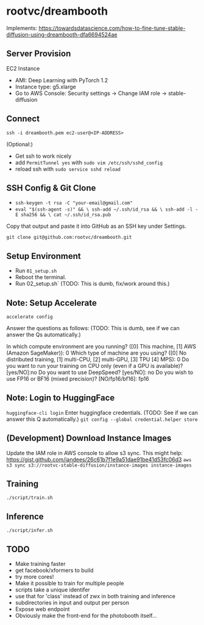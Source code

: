 rootvc/dreambooth
====================
Implements: https://towardsdatascience.com/how-to-fine-tune-stable-diffusion-using-dreambooth-dfa6694524ae

Server Provision
----------------
EC2 Instance
* AMI: Deep Learning with PyTorch 1.2
* Instance type: g5.xlarge
* Go to AWS Console: Security settings -> Change IAM role -> stable-diffusion

Connect
-------
`ssh -i dreambooth.pem ec2-user@<IP-ADDRESS>`

(Optional:)
* Get ssh to work nicely
 * add `PermitTunnel yes` with `sudo vim /etc/ssh/sshd_config`
 * reload ssh with `sudo service sshd reload`

SSH Config & Git Clone
----------------------
* `ssh-keygen -t rsa -C "your-email@gmail.com"`
* `eval "$(ssh-agent -s)" && \
ssh-add ~/.ssh/id_rsa && \
ssh-add -l -E sha256 && \
cat ~/.ssh/id_rsa.pub`

Copy that output and paste it into GitHub as an SSH key under Settings.

`git clone git@github.com:rootvc/dreambooth.git`

Setup Environment
-----------------
* Run `01_setup.sh`
* Reboot the terminal.
* Run 02_setup.sh`
(TODO: This is dumb, fix/work around this.)

Note: Setup Accelerate
----------------
`accelerate config`

Answer the questions as follows:
(TODO: This is dumb, see if we can answer the Qs automatically.)

In which compute environment are you running? ([0] This machine, [1] AWS (Amazon SageMaker)): 0
Which type of machine are you using? ([0] No distributed training, [1] multi-CPU, [2] multi-GPU, [3] TPU [4] MPS): 0
Do you want to run your training on CPU only (even if a GPU is available)? [yes/NO]:no
Do you want to use DeepSpeed? [yes/NO]: no
Do you wish to use FP16 or BF16 (mixed precision)? [NO/fp16/bf16]: fp16

Note: Login to HuggingFace
--------------------
`huggingface-cli login`
Enter huggingface credentials.
(TODO: See if we can answer this Q automatically.)
`git config --global credential.helper store`

(Development) Download Instance Images
--------------------------------------
Update the IAM role in AWS console to allow s3 sync.
This might help: https://gist.github.com/iandees/26c61b7f1e9a51dae91be41d53fc06d3
`aws s3 sync s3://rootvc-stable-diffusion/instance-images instance-images`

Training
--------
`./script/train.sh`

Inference
---------
`./script/infer.sh`

TODO
----
* Make training faster
 * get facebook/xformers to build
 * try more cores!
* Make it possible to train for multiple people
 * scripts take a unique identifer
 * use that for 'class' instead of zwx in both training and inference
 * subdirectories in input and output per person
* Expose web endpoint
* Obviously make the front-end for the photobooth itself...

